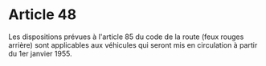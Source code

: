 # Article 48

Les dispositions prévues à l'article 85 du code de la route (feux rouges arrière) sont applicables aux véhicules qui seront mis en circulation à partir du 1er janvier 1955.
